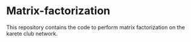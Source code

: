 # Matrix-factorization
 This repository contains the code to perform matrix factorization on the karete club network.
